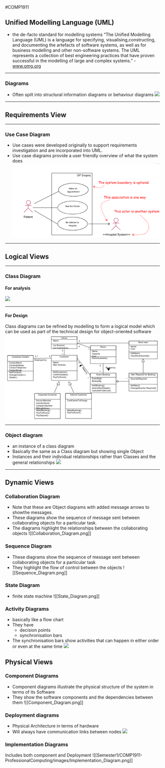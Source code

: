 #COMP1911
## Unified Modelling Language (UML)
- the de-facto standard for modelling systems
“The Unified Modelling Language (UML) is a language for specifying, visualising,constructing, and documenting the artefacts of software systems, as well as for business modelling and other non-software systems. The UML represents a collection of best engineering practices that have proven successful in the modelling of large and complex systems.” - www.omg.org   

---  
### Diagrams
- Often spilt into structural information diagrams or behaviour diagrams
![](UML_Diagram_Chart.png)
---
## Requirements View
---
### Use Case Diagram
- Use cases were developed originally to support requirements investigation and are incorporated into UML.
- Use case diagrams provide a user friendly overview of what the system does
![](images/Use_Case.png)
---
## Logical Views
---
### Class Diagram
#### For analysis
![](Class_Diagram_Analysis.png)

---
#### For Design
Class diagrams can be refined by modelling to form a logical model which can be used as part of the technical design for object-oriented software
![](images/Class_Diagram_Design.png)

---
### Object diagram
- an instance of a class diagram
- Basically the same as a Class diagram but showing single Object
- Instances and their individual relationships rather than Classes and the general relationships
![](Object_Diagram.png)
---
## Dynamic Views
### Collaboration Diagram
- Note that these are Object diagrams with added message arrows to showthe messages.
- These diagrams show the sequence of message sent between collaborating objects for a particular task.
- The diagrams highlight the relationships between the collaborating objects
![[Collaboration_Diagram.png]]
### Sequence Diagram
- These diagrams show the sequence of message sent between collaborating objects for a particular task
- They highlight the flow of control between the objects
![[Sequence_Diagram.png]]
### State Diagram
- finite state machine
![[State_Diagram.png]]
### Activity Diagrams
- basically like a flow chart
- They have
	- decision points
	- synchronisation bars
- The synchronisation bars show activities that can happen in either order or even at the same time
![](Activity_Diagram.png)
## Physical Views
### Component Diagrams
- Component diagrams illustrate the physical structure of the system in terms of its Software
- They show the software components and the dependencies between them
![[Component_Diagram.png]]
### Deployment diagrams
- Physical Architecture in terms of hardware
- Will always have communication links between nodes
![](Deployment_Diagram.png)
### Implementation Diagrams
Includes both component and Deployment
![[Semester1/COMP1911-ProfessionalComputing/images/Implementation_Diagram.png]]
